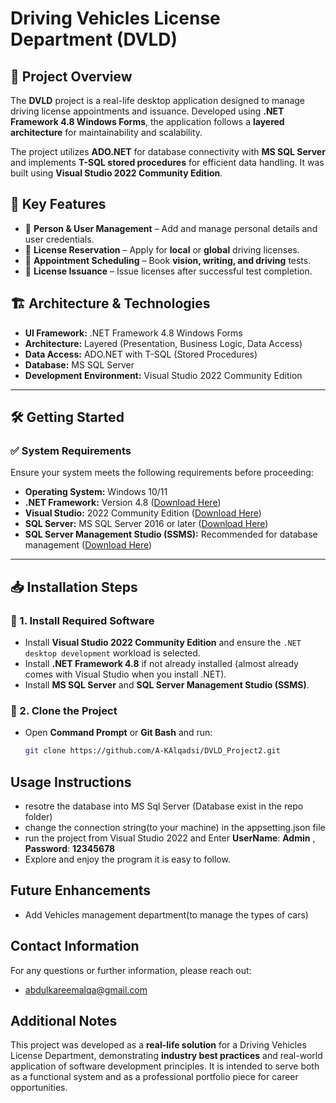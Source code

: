 # Driving Vehicles License Department (DVLD)

## 📌 Project Overview
The **DVLD** project is a real-life desktop application designed to manage driving license appointments and issuance. Developed using **.NET Framework 4.8 Windows Forms**, the application follows a **layered architecture** for maintainability and scalability.  

The project utilizes **ADO.NET** for database connectivity with **MS SQL Server** and implements **T-SQL stored procedures** for efficient data handling. It was built using **Visual Studio 2022 Community Edition**.

## 🚀 Key Features
- 🔹 **Person & User Management** – Add and manage personal details and user credentials.  
- 🔹 **License Reservation** – Apply for **local** or **global** driving licenses.  
- 🔹 **Appointment Scheduling** – Book **vision, writing, and driving** tests.  
- 🔹 **License Issuance** – Issue licenses after successful test completion.  

## 🏗️ Architecture & Technologies
- **UI Framework:** .NET Framework 4.8 Windows Forms  
- **Architecture:** Layered (Presentation, Business Logic, Data Access)  
- **Data Access:** ADO.NET with T-SQL (Stored Procedures)  
- **Database:** MS SQL Server  
- **Development Environment:** Visual Studio 2022 Community Edition  

---

## 🛠️ Getting Started

### ✅ System Requirements
Ensure your system meets the following requirements before proceeding:

- **Operating System:** Windows 10/11  
- **.NET Framework:** Version 4.8 ([Download Here](https://dotnet.microsoft.com/en-us/download/dotnet-framework/net48))  
- **Visual Studio:** 2022 Community Edition ([Download Here](https://visualstudio.microsoft.com/downloads/))  
- **SQL Server:** MS SQL Server 2016 or later ([Download Here](https://www.microsoft.com/en-us/sql-server/sql-server-downloads))  
- **SQL Server Management Studio (SSMS):** Recommended for database management ([Download Here](https://learn.microsoft.com/en-us/sql/ssms/download-sql-server-management-studio-ssms))  

---

## 📥 Installation Steps

### 🔹 1. Install Required Software
- Install **Visual Studio 2022 Community Edition** and ensure the `.NET desktop development` workload is selected.
- Install **.NET Framework 4.8** if not already installed (almost already comes with Visual Studio when you install .NET).
- Install **MS SQL Server** and **SQL Server Management Studio (SSMS)**.

### 🔹 2. Clone the Project
- Open **Command Prompt** or **Git Bash** and run:
  ```sh
  git clone https://github.com/A-KAlqadsi/DVLD_Project2.git

## Usage Instructions
- resotre the database into MS Sql Server (Database exist in the repo folder)
- change the connection string(to your machine) in the appsetting.json file
- run the project from Visual Studio 2022 and Enter **UserName**: **Admin** , **Password**: **12345678**
- Explore and enjoy the program it is easy to follow.   

## Future Enhancements
- Add Vehicles management department(to manage the types of cars) 

## Contact Information
For any questions or further information, please reach out:

- abdulkareemalqa@gmail.com
  
## Additional Notes
This project was developed as a **real-life solution** for a Driving Vehicles License Department, demonstrating **industry best practices** and real-world application of software development principles. It is intended to serve both as a functional system and as a professional portfolio piece for career opportunities.
